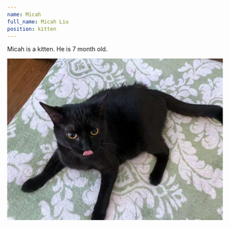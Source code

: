 ```yaml
---
name: Micah
full_name: Micah Liu
position: kitten
---
```


Micah is a kitten. He is 7 month old. 

![This is Micah](/assets/images/micah.JPG)